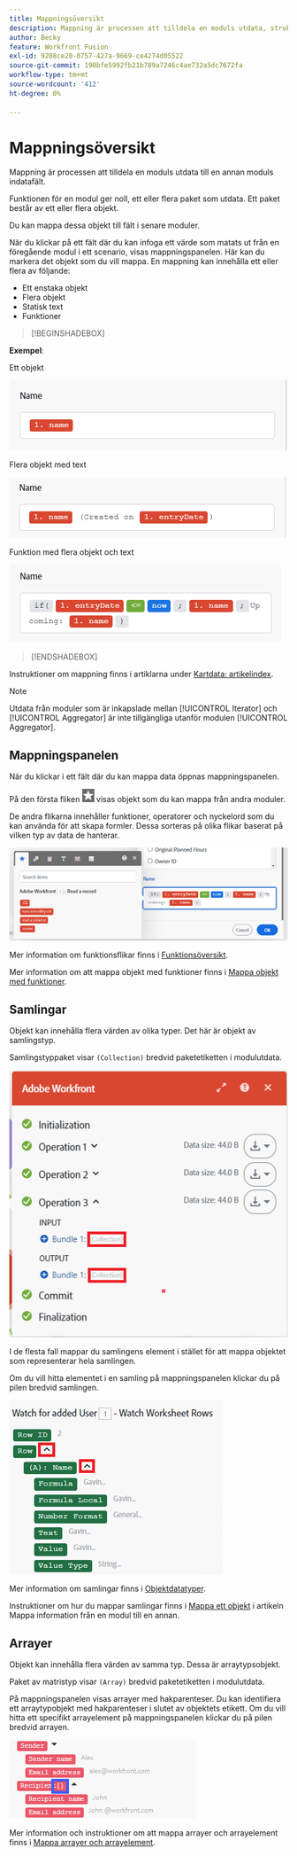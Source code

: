 ```yaml
---
title: Mappningsöversikt
description: Mappning är processen att tilldela en moduls utdata, strukturerade till objekt, till en annan moduls indatafält.
author: Becky
feature: Workfront Fusion
exl-id: 9208ce20-0757-427a-9669-ce4274d05522
source-git-commit: 190bfe5992fb21b789a7246c4ae732a5dc7672fa
workflow-type: tm+mt
source-wordcount: '412'
ht-degree: 0%

---
```


# Mappningsöversikt

Mappning är processen att tilldela en moduls utdata till en annan moduls indatafält.

Funktionen för en modul ger noll, ett eller flera paket som utdata. Ett paket består av ett eller flera objekt.

Du kan mappa dessa objekt till fält i senare moduler.

När du klickar på ett fält där du kan infoga ett värde som matats ut från en föregående modul i ett scenario, visas mappningspanelen. Här kan du markera det objekt som du vill mappa. En mappning kan innehålla ett eller flera av följande:

* Ett enstaka objekt
* Flera objekt
* Statisk text
* Funktioner

>[!BEGINSHADEBOX]

**Exempel**:

Ett objekt

![](assets/map-single.png)

Flera objekt med text

![](assets/map-multiple-with-text.png)

Funktion med flera objekt och text

![](assets/map-formula-with-text.png)


>[!ENDSHADEBOX]


Instruktioner om mappning finns i artiklarna under [Kartdata: artikelindex](/help/workfront-fusion/create-scenarios/map-data/map-data-toc.md).

>[!NOTE]
>
>Utdata från moduler som är inkapslade mellan [!UICONTROL Iterator] och [!UICONTROL Aggregator] är inte tillgängliga utanför modulen [!UICONTROL Aggregator].

## Mappningspanelen

När du klickar i ett fält där du kan mappa data öppnas mappningspanelen.

På den första fliken ![](assets/toolbar-icon-functions-you-map-from-other-modules.png) visas objekt som du kan mappa från andra moduler.

De andra flikarna innehåller funktioner, operatorer och nyckelord som du kan använda för att skapa formler. Dessa sorteras på olika flikar baserat på vilken typ av data de hanterar.

![](assets/mapping-panel-blank.png)


Mer information om funktionsflikar finns i [Funktionsöversikt](/help/workfront-fusion/get-started-with-fusion/understand-fusion/function-overview.md).

Mer information om att mappa objekt med funktioner finns i [Mappa objekt med funktioner](/help/workfront-fusion/create-scenarios/map-data/map-using-functions.md).

## Samlingar

Objekt kan innehålla flera värden av olika typer. Det här är objekt av samlingstyp.

Samlingstyppaket visar `(Collection)` bredvid paketetiketten i modulutdata.

![](assets/collection.png)

I de flesta fall mappar du samlingens element i stället för att mappa objektet som representerar hela samlingen.

Om du vill hitta elementet i en samling på mappningspanelen klickar du på pilen bredvid samlingen.

![](assets/collection-dropdown.png)

Mer information om samlingar finns i [Objektdatatyper](/help/workfront-fusion/references/mapping-panel/data-types/item-data-types.md).

Instruktioner om hur du mappar samlingar finns i [Mappa ett objekt](/help/workfront-fusion/create-scenarios/map-data/map-data-from-one-to-another.md#map-an-item) i artikeln Mappa information från en modul till en annan.

## Arrayer

Objekt kan innehålla flera värden av samma typ. Dessa är arraytypsobjekt.

Paket av matristyp visar `(Array)` bredvid paketetiketten i modulutdata.

På mappningspanelen visas arrayer med hakparenteser. Du kan identifiera ett arraytypobjekt med hakparenteser i slutet av objektets etikett. Om du vill hitta ett specifikt arrayelement på mappningspanelen klickar du på pilen bredvid arrayen.

![](assets/array.png)

Mer information och instruktioner om att mappa arrayer och arrayelement finns i [Mappa arrayer och arrayelement](/help/workfront-fusion/create-scenarios/map-data/map-an-array.md).
